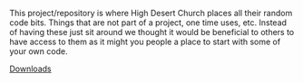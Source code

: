 This project/repository is where High Desert Church places all their random code bits. Things that are not part of a project, one time uses, etc. Instead of having these just sit around we thought it would be beneficial to others to have access to them as it might you people a place to start with some of your own code.

<a href="https://github.com/RefreshCache/arena-hdc/tree/downloads">Downloads</a>

